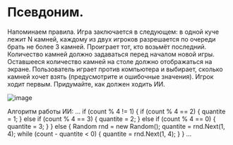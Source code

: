 # Псевдоним.
Напоминаем правила. Игра заключается в следующем: в одной куче лежит N камней, каждому из двух игроков разрешается по очереди брать не более 3 камней. Проиграет тот, кто возьмёт последний. Количество камней должно задаваться перед началом новой игры.
Оставшееся количество камней на столе должно отображаться на экране. Пользователь играет против компьютера и выбирает, сколько камней хочет взять (предусмотрите и ошибочные значения). Игрок ходит первым.
Придумайте, как должен ходить ИИ.

![image](https://github.com/Reacnow/Psevdonim/assets/127666507/8f2a5e87-6318-4f10-bda0-b529eda29f38)


Алгоритм работы ИИ: 
...
			if (count % 4 != 1)
			{
				if (count % 4 == 2)
				{
					quantite = 1;
				}
				else if (count % 4 == 3)
				{
					quantite = 2;
				}
				else if (count % 4 == 0)
				{
					quantite = 3;
				}
			}
			else
			{
				Random rnd = new Random();
				quantite = rnd.Next(1, 4);
				while (count - quantite < 0)
				{
					quantite = rnd.Next(1, 4);
				}
			}
...

